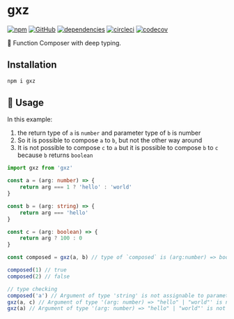 # gxz

[![npm](https://img.shields.io/npm/v/gxz)](https://www.npmjs.com/package/gxz) [![GitHub](https://img.shields.io/github/license/tylim88/gxz?color=blue)](https://github.com/tylim88/gxz/blob/master/LICENSE) [![dependencies](https://img.shields.io/badge/dependencies-0-brightgreen.svg)](https://www.npmjs.com/package/gxz?activeTab=dependencies) [![circleci](https://circleci.com/gh/tylim88/gxz.svg?style=shield)](https://app.circleci.com/pipelines/github/tylim88/gxz) [![codecov](https://codecov.io/gh/tylim88/gxz/branch/master/graph/badge.svg?token=IUUC7E1RTW)](https://codecov.io/gh/tylim88/gxz)

🦋 Function Composer with deep typing.

## Installation

```bash
npm i gxz
```

## 🎵 Usage

In this example:

1. the return type of `a` is `number` and parameter type of `b` is number
2. So it is possible to compose `a` to `b`, but not the other way around
3. It is not possible to compose `c` to `a` but it is possible to compose `b` to `c` because `b` returns `boolean`

```ts
import gxz from 'gxz'

const a = (arg: number) => {
	return arg === 1 ? 'hello' : 'world'
}

const b = (arg: string) => {
	return arg === 'hello'
}

const c = (arg: boolean) => {
	return arg ? 100 : 0
}

const composed = gxz(a, b) // type of `composed` is (arg:number) => boolean

composed(1) // true
composed(2) // false

// type checking
composed('a') // Argument of type 'string' is not assignable to parameter of type 'number'.
gxz(a, c) // Argument of type '(arg: number) => "hello" | "world"' is not assignable to parameter of type '"return type does not match the next argument type"'.
gxz(a) // Argument of type '(arg: number) => "hello" | "world"' is not assignable to parameter of type '"need at least 2 functions"'.
```
